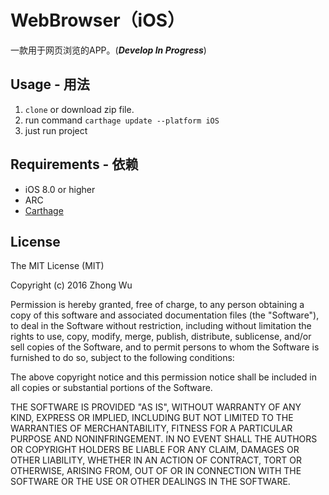 WebBrowser（iOS）
=======================

一款用于网页浏览的APP。(***Develop In Progress***)

  
## Usage - 用法
  1. `clone` or download zip file.
  2. run command `carthage update --platform iOS`
  3. just run project
  
## Requirements - 依赖
* iOS 8.0 or higher
* ARC
* [Carthage](https://github.com/Carthage/Carthage)


## License

The MIT License (MIT)

Copyright (c) 2016 Zhong Wu

Permission is hereby granted, free of charge, to any person obtaining a copy
of this software and associated documentation files (the "Software"), to deal
in the Software without restriction, including without limitation the rights
to use, copy, modify, merge, publish, distribute, sublicense, and/or sell
copies of the Software, and to permit persons to whom the Software is
furnished to do so, subject to the following conditions:

The above copyright notice and this permission notice shall be included in all
copies or substantial portions of the Software.

THE SOFTWARE IS PROVIDED "AS IS", WITHOUT WARRANTY OF ANY KIND, EXPRESS OR
IMPLIED, INCLUDING BUT NOT LIMITED TO THE WARRANTIES OF MERCHANTABILITY,
FITNESS FOR A PARTICULAR PURPOSE AND NONINFRINGEMENT. IN NO EVENT SHALL THE
AUTHORS OR COPYRIGHT HOLDERS BE LIABLE FOR ANY CLAIM, DAMAGES OR OTHER
LIABILITY, WHETHER IN AN ACTION OF CONTRACT, TORT OR OTHERWISE, ARISING FROM,
OUT OF OR IN CONNECTION WITH THE SOFTWARE OR THE USE OR OTHER DEALINGS IN THE
SOFTWARE.

